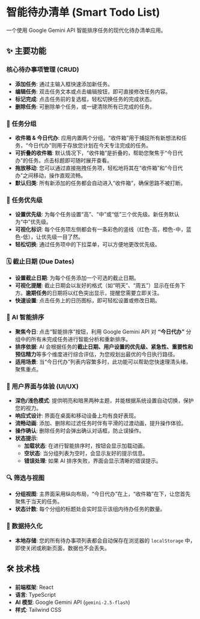 # 智能待办清单 (Smart Todo List)

一个使用 Google Gemini API 智能排序任务的现代化待办清单应用。

## ✨ 主要功能

### 核心待办事项管理 (CRUD)
- **添加任务**: 通过主输入框快速添加新任务。
- **编辑任务**: 双击任务文本或点击编辑按钮，即可直接修改任务内容。
- **标记完成**: 点击任务前的复选框，轻松切换任务的完成状态。
- **删除任务**: 可删除单个任务，或一键清除所有已完成的任务。

### 📂 任务分组
- **收件箱 & 今日代办**: 应用内置两个分组。“收件箱”用于捕捉所有新想法和任务，“今日代办”则用于存放您计划在今天专注完成的任务。
- **可折叠的收件箱**: 默认情况下，“收件箱”是折叠的，帮助您聚焦于“今日代办”的任务。点击标题即可随时展开查看。
- **拖放移动**: 您可以通过直接拖拽任务项，轻松地将其在“收件箱”和“今日代办”之间移动，操作直观流畅。
- **默认归类**: 所有新添加的任务都会自动进入“收件箱”，确保思路不被打断。

### 🎯 任务优先级
- **设置优先级**: 为每个任务设置“高”、“中”或“低”三个优先级。新任务默认为“中”优先级。
- **可视化标识**: 每个任务项左侧都会有一条彩色的竖线（红色-高，橙色-中，蓝色-低），让优先级一目了然。
- **轻松切换**: 通过任务项中的下拉菜单，可以方便地更改优先级。

### 🗓️ 截止日期 (Due Dates)
- **设置截止日期**: 为每个任务添加一个可选的截止日期。
- **可视化提醒**: 截止日期会以友好的格式（如“明天”、“周五”）显示在任务下方。**逾期任务**的日期将以红色突出显示，提醒您需要立即关注。
- **快速设置**: 点击任务上的日历图标，即可轻松设置或修改日期。

### 🤖 AI 智能排序
- **聚焦今日**: 点击“智能排序”按钮，利用 Google Gemini API 对 **“今日代办”** 分组中的所有未完成任务进行智能分析和重新排序。
- **排序依据**: AI 会根据任务的**截止日期、用户设置的优先级、紧急性、重要性和预估精力**等多个维度进行综合评估，为您规划出最优的今日执行路径。
- **适用场景**: 当“今日代办”列表内容繁多时，此功能可以帮助您快速理清头绪，聚焦重点。

### 🎨 用户界面与体验 (UI/UX)
- **深色/浅色模式**: 提供明亮和暗黑两种主题，并能根据系统设置自动切换，保护您的视力。
- **响应式设计**: 界面在桌面和移动设备上均有良好表现。
- **流畅动画**: 添加、删除和过滤任务时伴有平滑的过渡动画，提升操作体验。
- **操作确认**: 删除任务时会弹出确认对话框，防止误操作。
- **状态提示**:
    - **加载状态**: 在进行智能排序时，按钮会显示加载动画。
    - **空状态**: 当分组列表为空时，会显示友好的提示信息。
    - **错误处理**: 如果 AI 排序失败，界面会显示清晰的错误提示。

### 🔍 筛选与视图
- **分组视图**: 主界面采用纵向布局，“今日代办”在上，“收件箱”在下，让您首先聚焦于当天的任务。
- **状态计数**: 每个分组的标题处会实时显示该组内待办任务的数量。

### 💾 数据持久化
- **本地存储**: 您的所有待办事项列表都会自动保存在浏览器的 `localStorage` 中，即使关闭或刷新页面，数据也不会丢失。

## 🛠️ 技术栈
- **前端框架**: React
- **语言**: TypeScript
- **AI 模型**: Google Gemini API (`gemini-2.5-flash`)
- **样式**: Tailwind CSS